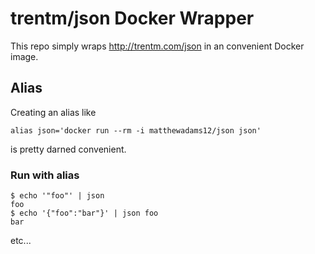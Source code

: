 # trentm/json Docker Wrapper
This repo simply wraps http://trentm.com/json in an convenient Docker image.

## Alias
Creating an alias like
```shell
alias json='docker run --rm -i matthewadams12/json json'
```
is pretty darned convenient.

### Run with alias
```shell
$ echo '"foo"' | json
foo
$ echo '{"foo":"bar"}' | json foo
bar
```
etc...
